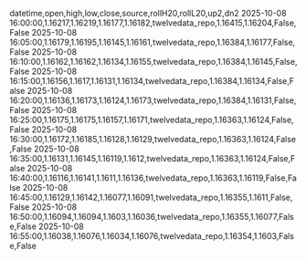datetime,open,high,low,close,source,rollH20,rollL20,up2,dn2
2025-10-08 16:00:00,1.16217,1.16219,1.16177,1.16182,twelvedata_repo,1.16415,1.16204,False,False
2025-10-08 16:05:00,1.16179,1.16195,1.16145,1.16161,twelvedata_repo,1.16384,1.16177,False,False
2025-10-08 16:10:00,1.16162,1.16162,1.16134,1.16155,twelvedata_repo,1.16384,1.16145,False,False
2025-10-08 16:15:00,1.16156,1.1617,1.16131,1.16134,twelvedata_repo,1.16384,1.16134,False,False
2025-10-08 16:20:00,1.16136,1.16173,1.16124,1.16173,twelvedata_repo,1.16384,1.16131,False,False
2025-10-08 16:25:00,1.16175,1.16175,1.16157,1.16171,twelvedata_repo,1.16363,1.16124,False,False
2025-10-08 16:30:00,1.16172,1.16185,1.16128,1.16129,twelvedata_repo,1.16363,1.16124,False,False
2025-10-08 16:35:00,1.16131,1.16145,1.16119,1.1612,twelvedata_repo,1.16363,1.16124,False,False
2025-10-08 16:40:00,1.16116,1.16141,1.1611,1.16136,twelvedata_repo,1.16363,1.16119,False,False
2025-10-08 16:45:00,1.16129,1.16142,1.16077,1.16091,twelvedata_repo,1.16355,1.1611,False,False
2025-10-08 16:50:00,1.16094,1.16094,1.1603,1.16036,twelvedata_repo,1.16355,1.16077,False,False
2025-10-08 16:55:00,1.16038,1.16076,1.16034,1.16076,twelvedata_repo,1.16354,1.1603,False,False
